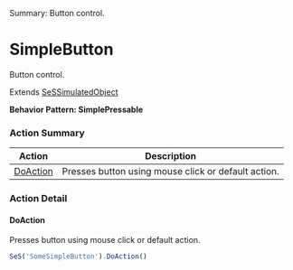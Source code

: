 Summary: Button control.

# SimpleButton

Button control.
 
Extends [SeSSimulatedObject](SeSSimulatedObject.md)





**Behavior Pattern: SimplePressable**


<!-- ============================== property summary ========================== -->

<!-- ============================== action summary ========================== -->



### Action Summary
|  **Action** | **Description** | 
| ----------- | --------------- |
|  [DoAction](#doaction) | Presses button using mouse click or default action. |



<!-- ============================== property detail ========================== -->


<!-- ============================== action detail ========================== -->

### Action Detail

<a name="DoAction"></a>    
#### DoAction

Presses button using mouse click or default action.

```javascript
SeS('SomeSimpleButton').DoAction()
```





<a name="see.also.simplebutton.doaction"></a>

  


